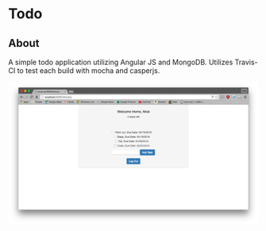 # Todo

## About
A simple todo application utilizing Angular JS and MongoDB. Utilizes Travis-CI to test each build with mocha and casperjs.

![Picture](/Screenshot.png)
